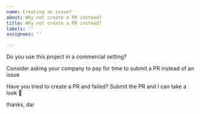 ```yaml
---
name: Creating an issue?
about: Why not create a PR instead?
title: Why not create a PR instead?
labels: ''
assignees: ''

---
```


Do you use this project in a commercial setting?

Consider asking your company to pay for time to submit a PR instead of an issue

Have you tried to create a PR and failed? Submit the PR and I can take a look 👀

thanks,
dar
